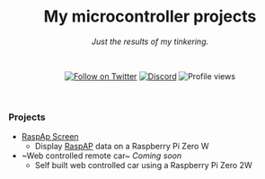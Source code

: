 <div align="center">
  
  # My microcontroller projects
  _Just the results of my tinkering._
  
  <br />

  [![Follow on Twitter](https://img.shields.io/badge/follow-%40AssistantNMS-1d9bf0?logo=twitter&style=for-the-badge)][assistantnmsTwitter]
  [![Discord](https://img.shields.io/discord/625007826913198080?style=for-the-badge)][discord]
  ![Profile views](https://komarev.com/ghpvc/?username=Khaoz-Topsy&color=green&style=for-the-badge)
  
  <br /> 
</div>

### Projects

- [RaspAp Screen](./raspap_screen)
  - Display [RaspAP][raspapWeb] data on a Raspberry Pi Zero W
- ~Web controlled remote car~ _Coming soon_
  - Self built web controlled car using a Raspberry Pi Zero 2W

[raspapWeb]: https://raspap.com
[assistantnmsTwitter]: https://twitter.com/AssistantNMS?ref=KurtGithub
[discord]: https://assistantapps.com/discord?ref=KurtGithub
